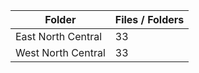 | Folder             |   Files / Folders |
|--------------------|-------------------|
| East North Central |                33 |
| West North Central |                33 |